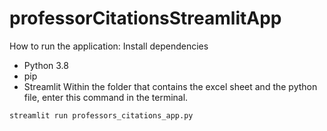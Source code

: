 # professorCitationsStreamlitApp
How to run the application:
Install dependencies
 * Python 3.8
 * pip
 * Streamlit
Within the folder that contains the excel sheet and the python file,
enter this command in the terminal.

`streamlit run professors_citations_app.py`
